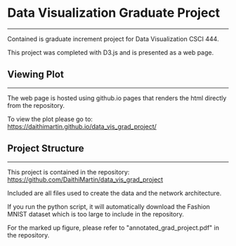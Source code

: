 # Data Visualization Graduate Project
---
Contained is graduate increment project for Data Visualization CSCI 444.

This project was completed with D3.js and is presented as a web page. 

## Viewing Plot
---
The web page is hosted using github.io pages that renders the html directly from the repository. 

To view the plot please go to: https://daithimartin.github.io/data_vis_grad_project/

## Project Structure
---
This project is contained in the repository: https://github.com/DaithiMartin/data_vis_grad_project

Included are all files used to create the data and the network architecture. 

If you run the python script, it will automatically download the Fashion MNIST dataset which is too large to include 
in the repository. 

For the marked up figure, please refer to "annotated_grad_project.pdf" in the repository.